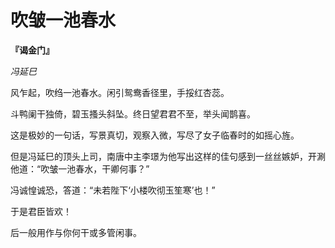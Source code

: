 # 吹皱一池春水

__『谒金门』__

_冯延巳_

风乍起，吹绉一池春水。闲引鸳鸯香径里，手挼红杏蕊。

斗鸭阑干独倚，碧玉搔头斜坠。终日望君君不至，举头闻鹊喜。

这是极妙的一句话，写景真切，观察入微，写尽了女子临春时的如摇心旌。

但是冯延巳的顶头上司，南唐中主李璟为他写出这样的佳句感到一丝丝嫉妒，开涮他道：“吹皱一池春水，干卿何事？”

冯诚惶诚恐，答道：“未若陛下‘小楼吹彻玉笙寒’也！”

于是君臣皆欢！

后一般用作与你何干或多管闲事。